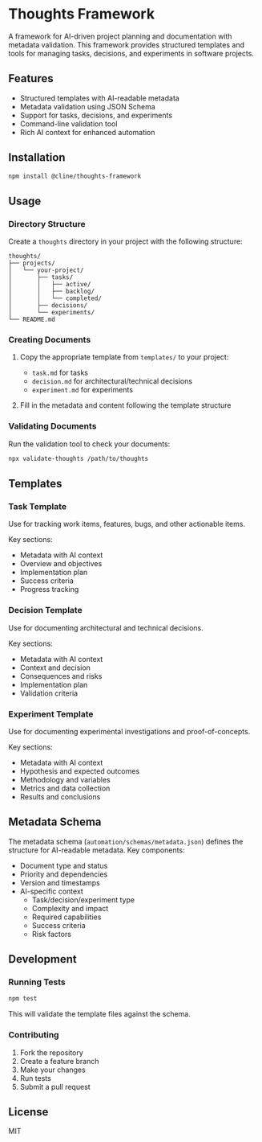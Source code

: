 # Thoughts Framework

A framework for AI-driven project planning and documentation with metadata validation. This framework provides structured templates and tools for managing tasks, decisions, and experiments in software projects.

## Features

- Structured templates with AI-readable metadata
- Metadata validation using JSON Schema
- Support for tasks, decisions, and experiments
- Command-line validation tool
- Rich AI context for enhanced automation

## Installation

```bash
npm install @cline/thoughts-framework
```

## Usage

### Directory Structure

Create a `thoughts` directory in your project with the following structure:

```
thoughts/
├── projects/
│   └── your-project/
│       ├── tasks/
│       │   ├── active/
│       │   ├── backlog/
│       │   └── completed/
│       ├── decisions/
│       └── experiments/
└── README.md
```

### Creating Documents

1. Copy the appropriate template from `templates/` to your project:
   - `task.md` for tasks
   - `decision.md` for architectural/technical decisions
   - `experiment.md` for experiments

2. Fill in the metadata and content following the template structure

### Validating Documents

Run the validation tool to check your documents:

```bash
npx validate-thoughts /path/to/thoughts
```

## Templates

### Task Template
Use for tracking work items, features, bugs, and other actionable items.

Key sections:
- Metadata with AI context
- Overview and objectives
- Implementation plan
- Success criteria
- Progress tracking

### Decision Template
Use for documenting architectural and technical decisions.

Key sections:
- Metadata with AI context
- Context and decision
- Consequences and risks
- Implementation plan
- Validation criteria

### Experiment Template
Use for documenting experimental investigations and proof-of-concepts.

Key sections:
- Metadata with AI context
- Hypothesis and expected outcomes
- Methodology and variables
- Metrics and data collection
- Results and conclusions

## Metadata Schema

The metadata schema (`automation/schemas/metadata.json`) defines the structure for AI-readable metadata. Key components:

- Document type and status
- Priority and dependencies
- Version and timestamps
- AI-specific context
  - Task/decision/experiment type
  - Complexity and impact
  - Required capabilities
  - Success criteria
  - Risk factors

## Development

### Running Tests

```bash
npm test
```

This will validate the template files against the schema.

### Contributing

1. Fork the repository
2. Create a feature branch
3. Make your changes
4. Run tests
5. Submit a pull request

## License

MIT
